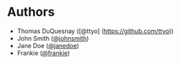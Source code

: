 # Authors

- Thomas DuQuesnay ([@ttyo] (https://github.com/ttyo))
- John Smith ([@johnsmith](https://github.com/johnsmith))
- Jane Doe ([@janedoe](https://github.com/janedoe))
- Frankie ([@frankie](https://github.com/frankie)) 
